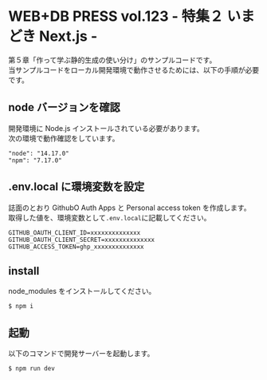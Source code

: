 # WEB+DB PRESS vol.123 - 特集２ いまどき Next.js -

第５章「作って学ぶ静的生成の使い分け」のサンプルコードです。  
当サンプルコードをローカル開発環境で動作させるためには、以下の手順が必要です。

## node バージョンを確認

開発環境に Node.js インストールされている必要があります。  
次の環境で動作確認をしています。

```
"node": "14.17.0"
"npm": "7.17.0"
```

## .env.local に環境変数を設定

誌面のとおり GithubO Auth Apps と Personal access token を作成します。  
取得した値を、環境変数として`.env.local`に記載してください。

```
GITHUB_OAUTH_CLIENT_ID=xxxxxxxxxxxxxx
GITHUB_OAUTH_CLIENT_SECRET=xxxxxxxxxxxxxx
GITHUB_ACCESS_TOKEN=ghp_xxxxxxxxxxxxxx
```

## install

node_modules をインストールしてください。

```
$ npm i
```

## 起動

以下のコマンドで開発サーバーを起動します。

```
$ npm run dev
```
